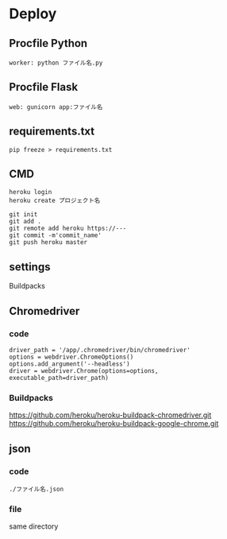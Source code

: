 # Deploy
## Procfile Python
```
worker: python ファイル名.py
```
## Procfile Flask
```
web: gunicorn app:ファイル名
```
## requirements.txt
```
pip freeze > requirements.txt
```
## CMD
```
heroku login
heroku create プロジェクト名

git init
git add .
git remote add heroku https://---
git commit -m'commit_name'
git push heroku master
```
## settings
Buildpacks

## Chromedriver
### code
```
driver_path = '/app/.chromedriver/bin/chromedriver'
options = webdriver.ChromeOptions()
options.add_argument('--headless')
driver = webdriver.Chrome(options=options, executable_path=driver_path)
```
### Buildpacks
https://github.com/heroku/heroku-buildpack-chromedriver.git  
https://github.com/heroku/heroku-buildpack-google-chrome.git

## json
### code
```
./ファイル名.json
```
### file
same directory
